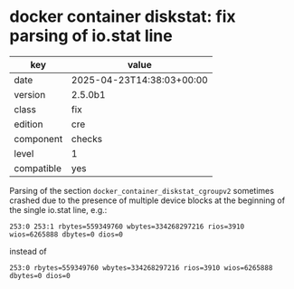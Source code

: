 [//]: # (werk v2)
# docker container diskstat: fix parsing of io.stat line

key        | value
---------- | ---
date       | 2025-04-23T14:38:03+00:00
version    | 2.5.0b1
class      | fix
edition    | cre
component  | checks
level      | 1
compatible | yes

Parsing of the section `docker_container_diskstat_cgroupv2` sometimes crashed
due to the presence of multiple device blocks at the beginning of the single io.stat line,
e.g.:

    253:0 253:1 rbytes=559349760 wbytes=334268297216 rios=3910 wios=6265888 dbytes=0 dios=0

instead of

    253:0 rbytes=559349760 wbytes=334268297216 rios=3910 wios=6265888 dbytes=0 dios=0
